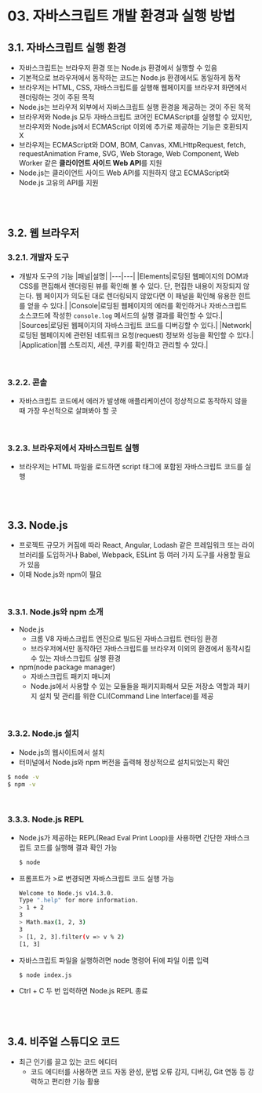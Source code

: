 # 03. 자바스크립트 개발 환경과 실행 방법

## 3.1. 자바스크립트 실행 환경

- 자바스크립트는 브라우저 환경 또는 Node.js 환경에서 실행할 수 있음
- 기본적으로 브라우저에서 동작하는 코드는 Node.js 환경에서도 동일하게 동작
- 브라우저는 HTML, CSS, 자바스크립트를 실행해 웹페이지를 브라우저 화면에서 렌더링하는 것이 주된 목적
- Node.js는 브라우저 외부에서 자바스크립트 실행 환경을 제공하는 것이 주된 목적
- 브라우저와 Node.js 모두 자바스크립트 코어인 ECMAScript를 실행할 수 있지만, 브라우저와 Node.js에서 ECMAScript 이외에 추가로 제공하는 기능은 호환되지 X
- 브라우저는 ECMAScript와 DOM, BOM, Canvas, XMLHttpRequest, fetch, requestAnimation Frame, SVG, Web Storage, Web Component, Web Worker 같은 **클라이언트 사이드 Web API**를 지원
- Node.js는 클라이언트 사이드 Web API를 지원하지 않고 ECMAScript와 Node.js 고유의 API를 지원

<br><br>

## 3.2. 웹 브라우저

### 3.2.1. 개발자 도구

- 개발자 도구의 기능
  |패널|설명|
  |---|---|
  |Elements|로딩된 웹페이지의 DOM과 CSS를 편집해서 렌더링된 뷰를 확인해 볼 수 있다. 단, 편집한 내용이 저장되지 않는다. 웹 페이지가 의도된 대로 렌더링되지 않았다면 이 패널을 확인해 유용한 힌트를 얻을 수 있다.|
  |Console|로딩된 웹페이지의 에러를 확인하거나 자바스크립트 소스코드에 작성한 `console.log` 메서드의 실행 결과를 확인할 수 있다.|
  |Sources|로딩된 웹페이지의 자바스크립트 코드를 디버깅할 수 있다.|
  |Network|로딩된 웹페이지에 관련된 네트워크 요청(request) 정보와 성능을 확인할 수 있다.|
  |Application|웹 스토리지, 세션, 쿠키를 확인하고 관리할 수 있다.|

<br>

### 3.2.2. 콘솔

- 자바스크립트 코드에서 에러가 발생해 애플리케이션이 정상적으로 동작하지 않을 때 가장 우선적으로 살펴봐야 할 곳

<br>

### 3.2.3. 브라우저에서 자바스크립트 실행

- 브라우저는 HTML 파일을 로드하면 script 태그에 포함된 자바스크립트 코드를 실행

<br><br>

## 3.3. Node.js

- 프로젝트 규모가 커짐에 따라 React, Angular, Lodash 같은 프레임워크 또는 라이브러리를 도입하거나 Babel, Webpack, ESLint 등 여러 가지 도구를 사용할 필요가 있음
- 이때 Node.js와 npm이 필요

<br>

### 3.3.1. Node.js와 npm 소개

- Node.js
  - 크롬 V8 자바스크립트 엔진으로 빌드된 자바스크립트 런타임 환경
  - 브라우저에서만 동작하던 자바스크립트를 브라우저 이외의 환경에서 동작시킬 수 있는 자바스크립트 실행 환경
- npm(node package manager)
  - 자바스크립트 패키지 매니저
  - Node.js에서 사용할 수 있는 모듈들을 패키지화해서 모둔 저장소 역할과 패키지 설치 및 관리를 위한 CLI(Command Line Interface)를 제공

<br>

### 3.3.2. Node.js 설치

- Node.js의 웹사이트에서 설치
- 터미널에서 Node.js와 npm 버전을 출력해 정상적으로 설치되었는지 확인

```bash
$ node -v
$ npm -v
```

<br>

### 3.3.3. Node.js REPL

- Node.js가 제공하는 REPL(Read Eval Print Loop)을 사용하면 간단한 자바스크립트 코드를 실행해 결과 확인 가능

  ```bash
  $ node
  ```

- 프롬프트가 >로 변경되면 자바스크립트 코드 실행 가능

  ```bash
  Welcome to Node.js v14.3.0.
  Type ".help" for more information.
  > 1 + 2
  3
  > Math.max(1, 2, 3)
  3
  > [1, 2, 3].filter(v => v % 2)
  [1, 3]
  ```

- 자바스크립트 파일을 실행하려면 node 명령어 뒤에 파일 이름 입력

  ```bash
  $ node index.js
  ```

- Ctrl + C 두 번 입력하면 Node.js REPL 종료

<br><br>

## 3.4. 비주얼 스튜디오 코드

- 최근 인기를 끌고 있는 코드 에디터
  - 코드 에디터를 사용하면 코드 자동 완성, 문법 오류 감지, 디버깅, Git 연동 등 강력하고 편리한 기능 활용

